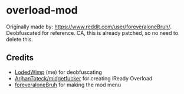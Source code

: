 # overload-mod
Originally made by: https://www.reddit.com/user/foreveraloneBruh/. Deobfuscated for reference. CA, this is already patched, so no need to delete this.

## Credits
- [LodedWimp](https://github.com/LodedWimp) (me) for deobfuscating
- [ArjhanToteck/midgetfucker](https://github.com/ArjhanToteck) for creating iReady Overload
- [foreveraloneBruh](https://www.reddit.com/user/foreveraloneBruh/) for making the mod menu
